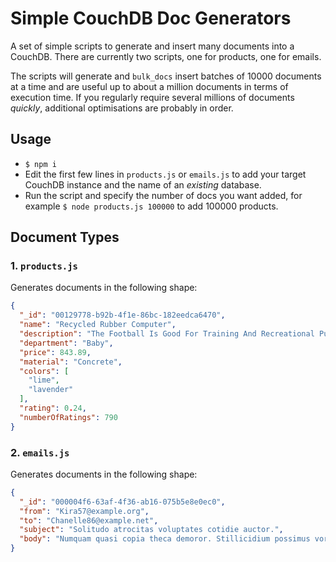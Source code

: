 # Simple CouchDB Doc Generators

A set of simple scripts to generate and insert many documents into a CouchDB. There are currently two scripts, one for products, one for emails.

The scripts will generate and `bulk_docs` insert batches of 10000 documents at a time and are useful up to about a million documents in terms of execution time. If you regularly require several millions of documents _quickly_, additional optimisations are probably in order.

## Usage

- `$ npm i`
- Edit the first few lines in `products.js` or `emails.js` to add your target CouchDB instance and the name of an _existing_ database.
- Run the script and specify the number of docs you want added, for example `$ node products.js 100000` to add 100000 products.

## Document Types

### 1. `products.js`

Generates documents in the following shape:

```json
{
  "_id": "00129778-b92b-4f1e-86bc-182eedca6470",
  "name": "Recycled Rubber Computer",
  "description": "The Football Is Good For Training And Recreational Purposes",
  "department": "Baby",
  "price": 843.89,
  "material": "Concrete",
  "colors": [
    "lime",
    "lavender"
  ],
  "rating": 0.24,
  "numberOfRatings": 790
}
```

### 2. `emails.js`

Generates documents in the following shape:

```json
{
  "_id": "000004f6-63af-4f36-ab16-075b5e8e0ec0",
  "from": "Kira57@example.org",
  "to": "Chanelle86@example.net",
  "subject": "Solitudo atrocitas voluptates cotidie auctor.",
  "body": "Numquam quasi copia theca demoror. Stillicidium possimus vorago atrocitas carpo. Cursus solitudo tepidus adflicto demo velum."
}
```


